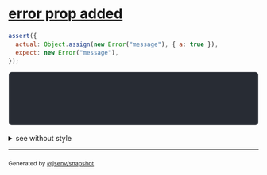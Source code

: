 # [error prop added](../../error.test.js#L43)

```js
assert({
  actual: Object.assign(new Error("message"), { a: true }),
  expect: new Error("message"),
});
```

![img](throw.svg)

<details>
  <summary>see without style</summary>

```console
AssertionError: actual and expect are different

actual: Error: message {
  a: true,
}
expect: Error: message
```

</details>


---

<sub>
  Generated by <a href="https://github.com/jsenv/core/tree/main/packages/tooling/snapshot">@jsenv/snapshot</a>
</sub>
